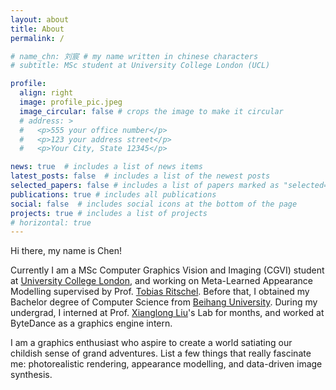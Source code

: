 ```yaml
---
layout: about
title: About
permalink: /

# name_chn: 刘宸 # my name written in chinese characters
# subtitle: MSc student at University College London (UCL)

profile:
  align: right
  image: profile_pic.jpeg
  image_circular: false # crops the image to make it circular
  # address: >
  #   <p>555 your office number</p>
  #   <p>123 your address street</p>
  #   <p>Your City, State 12345</p>

news: true  # includes a list of news items
latest_posts: false  # includes a list of the newest posts
selected_papers: false # includes a list of papers marked as "selected={true}"
publications: true # includes all publications
social: false  # includes social icons at the bottom of the page
projects: true # includes a list of projects
# horizontal: true
---
```


Hi there, my name is Chen!

Currently I am a MSc Computer Graphics Vision and Imaging (CGVI) student at [University College London](https://www.ucl.ac.uk/), and working on Meta-Learned Appearance Modelling supervised by Prof. [Tobias Ritschel](https://www.homepages.ucl.ac.uk/~ucactri/).
Before that, I obtained my Bachelor degree of Computer Science from [Beihang University](https://buaa.edu.cn/). During my undergrad, I interned at Prof. [Xianglong Liu](https://xlliu-beihang.github.io/)'s Lab for months, and worked at ByteDance as a graphics engine intern.

I am a graphics enthusiast who aspire to create a world satiating our childish sense of grand adventures.
List a few things that really fascinate me: photorealistic rendering, appearance modelling, and data-driven image synthesis.

<!-- TODO: include research interests and the vision. -->
<!-- TODO: the philosophy where my vision comes and which I believe  -->

<!-- Write your biography here. Tell the world about yourself. Link to your favorite [subreddit](http://reddit.com). You can put a picture in, too. The code is already in, just name your picture `prof_pic.jpg` and put it in the `img/` folder.

Put your address / P.O. box / other info right below your picture. You can also disable any of these elements by editing `profile` property of the YAML header of your `_pages/about.md`. Edit `_bibliography/papers.bib` and Jekyll will render your [publications page](/al-folio/publications/) automatically.

Link to your social media connections, too. This theme is set up to use [Font Awesome icons](http://fortawesome.github.io/Font-Awesome/) and [Academicons](https://jpswalsh.github.io/academicons/), like the ones below. Add your Facebook, Twitter, LinkedIn, Google Scholar, or just disable all of them. -->
